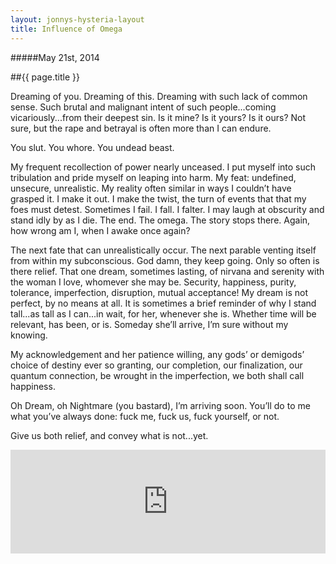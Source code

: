 ```yaml
---
layout: jonnys-hysteria-layout
title: Influence of Omega
---
```

#####May 21st, 2014

##{{ page.title }}

Dreaming of you. Dreaming of this. Dreaming with such lack of common sense.
Such brutal and malignant intent of such people...coming vicariously...from their deepest sin. Is it mine? Is it yours? Is it ours? Not sure, but the rape and betrayal is often more than I can endure.

You slut. You whore. You undead beast.

My frequent recollection of power nearly unceased. I put myself into such tribulation and pride myself on leaping into harm. My feat: undefined, unsecure, unrealistic. My reality often similar in ways I couldn’t have grasped it. I make it out. I make the twist, the turn of events that that my foes must detest. Sometimes I fail. I fall. I falter. I may laugh at obscurity and stand idly by as I die. The end. The omega. The story stops there. Again, how wrong am I, when I awake once again?

The next fate that can unrealistically occur. The next parable venting itself from within my subconscious. God damn, they keep going. Only so often is there relief. That one dream, sometimes lasting, of nirvana and serenity with the woman I love, whomever she may be. Security, happiness, purity, tolerance, imperfection, disruption, mutual acceptance! My dream is not perfect, by no means at all. It is sometimes a brief reminder of why I stand tall...as tall as I can...in wait, for her, whenever she is. Whether time will be relevant, has been, or is. Someday she’ll arrive, I’m sure without my knowing.

My acknowledgement and her patience willing, any gods’ or demigods’ choice of destiny ever so granting, our completion, our finalization, our quantum connection, be wrought in the imperfection, we both shall call happiness.

Oh Dream, oh Nightmare (you bastard), I’m arriving soon.
You’ll do to me what you’ve always done: fuck me, fuck us, fuck yourself, or not.

Give us both relief, and convey what is not...yet.


<iframe width="100%" height="166" scrolling="no" frameborder="no" src="https://w.soundcloud.com/player/?url=https%3A//api.soundcloud.com/tracks/150024164%3Fsecret_token%3Ds-eXpaQ&amp;color=00aabb&amp;auto_play=false&amp;hide_related=false&amp;show_artwork=false"></iframe>
